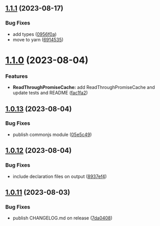 ## [1.1.1](https://github.com/ardriveapp/promise-cache/compare/v1.1.0...v1.1.1) (2023-08-17)


### Bug Fixes

* add types ([0956f0a](https://github.com/ardriveapp/promise-cache/commit/0956f0ab605e47bdc63e7227f26de8402b041c89))
* move to yarn ([6914535](https://github.com/ardriveapp/promise-cache/commit/6914535761df88e5342183959010e793d42b3863))

# [1.1.0](https://github.com/ar-io/promise-cache/compare/v1.0.13...v1.1.0) (2023-08-04)


### Features

* **ReadThroughPromiseCache:** add ReadThroughPromiseCache and update tests and README ([fac1fa2](https://github.com/ar-io/promise-cache/commit/fac1fa2a5d11fe589394293467cf5c9aadafd457))

## [1.0.13](https://github.com/ar-io/promise-cache/compare/v1.0.12...v1.0.13) (2023-08-04)


### Bug Fixes

* publish commonjs module ([05e5c49](https://github.com/ar-io/promise-cache/commit/05e5c49751edcde033f193a63d35716e5b8efb85))

## [1.0.12](https://github.com/ar-io/promise-cache/compare/v1.0.11...v1.0.12) (2023-08-04)


### Bug Fixes

* include declaration files on output ([8937ef4](https://github.com/ar-io/promise-cache/commit/8937ef4822b3b04192143013a4761643e4299df9))

## [1.0.11](https://github.com/ar-io/promise-cache/compare/v1.0.10...v1.0.11) (2023-08-03)


### Bug Fixes

* publish CHANGELOG.md on release ([7da0408](https://github.com/ar-io/promise-cache/commit/7da0408015a085ef42cf8201264aa7c1276a1eba))
